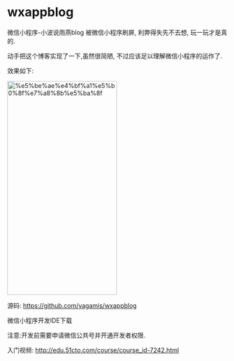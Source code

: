 # wxappblog
微信小程序-小波说雨燕blog
被微信小程序刷屏, 利弊得失先不去想, 玩一玩才是真的.

动手把这个博客实现了一下,虽然很简陋, 不过应该足以理解微信小程序的运作了.

效果如下:

<img class="alignnone size-full wp-image-224" src="http://www.xiaoboswift.com/wp-content/uploads/2016/09/微信小程序.gif" alt="%e5%be%ae%e4%bf%a1%e5%b0%8f%e7%a8%8b%e5%ba%8f" width="251" height="490" />


源码: https://github.com/yagamis/wxappblog

微信小程序开发IDE下载

注意:开发前需要申请微信公共号并开通开发者权限.

入门视频: http://edu.51cto.com/course/course_id-7242.html



